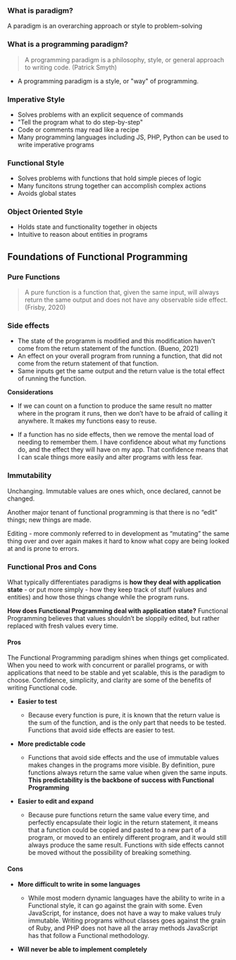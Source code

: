 
### What is paradigm?
A paradigm is an overarching approach or style to problem-solving

### What is a programming paradigm?
> A programming paradigm is a philosophy, style, or general approach to writing code. (Patrick Smyth)

- A programming paradigm is a style, or "way" of programming.


### Imperative Style
- Solves problems with an explicit sequence of commands
- "Tell the program what to do step-by-step"
- Code or comments may read like a recipe
- Many programming languages including JS, PHP, Python can be used to write imperative programs

### Functional Style
- Solves problems with functions that hold simple pieces of logic
- Many funcitons strung together can accomplish complex actions
- Avoids global states

### Object Oriented Style
- Holds state and functionality together in objects
- Intuitive to reason about entities in programs


## Foundations of Functional Programming
### Pure Functions

> A pure function is a function that, given the same input, will always return the same output and does not have any observable side effect. (Frisby, 2020)

### Side effects
- The state of the programm is modified and this modification haven't come from the return statement of the function. (Bueno, 2021)
- An effect on your overall program from running a function, that did not come from the return statement of that function. 
-  Same inputs get the same output and the return value is the total effect of running the function.


**Considerations**
- If we can count on a function to produce the same result no matter where in the program it runs, then we don’t have to be afraid of calling it anywhere. It makes my functions easy to reuse.

- If a function has no side effects, then we remove the mental load of needing to remember them. I have confidence about what my functions do, and the effect they will have on my app. That confidence means that I can scale things more easily and alter programs with less fear.

### Immutability
 Unchanging. Immutable values are ones which, once declared, cannot be changed.

Another major tenant of functional programming is that there is no “edit” things; new things are made.

Editing - more commonly referred to in development as “mutating” the same thing over and over again makes it hard to know what copy are being looked at and is prone to errors.

### Functional Pros and Cons
What typically differentiates paradigms is **how they deal with application state** - or put more simply - how they keep track of stuff (values and entities) and how those things change while the program runs.

**How does Functional Programming deal with application state?**
Functional Programming believes that values shouldn’t be sloppily edited, but rather replaced with fresh values every time. 

#### Pros
The Functional Programming paradigm shines when things get complicated. When you need to work with concurrent or parallel programs, or with applications that need to be stable and yet scalable, this is the paradigm to choose. Confidence, simplicity, and clarity are some of the benefits of writing Functional code.

- **Easier to test**
  - Because every function is pure, it is known that the return value is the sum of the function, and is the only part that needs to be tested. Functions that avoid side effects are easier to test.
  
- **More predictable code**
  - Functions that avoid side effects and the use of immutable values makes changes in the programs more visible. By definition, pure functions always return the same value when given the same inputs. **This predictability is the backbone of success with Functional Programming**

- **Easier to edit and expand**
  - Because pure functions return the same value every time, and perfectly encapsulate their logic in the return statement, it means that a function could be copied and pasted to a new part of a program, or moved to an entirely different program, and it would still always produce the same result. Functions with side effects cannot be moved without the possibility of breaking something.

#### Cons
- **More difficult to write in some languages**
  - While most modern dynamic languages have the ability to write in a Functional style, it can go against the grain with some. Even JavaScript, for instance, does not have a way to make values truly immutable. Writing programs without classes goes against the grain of Ruby, and PHP does not have all the array methods JavaScript has that follow a Functional methodology.

- **Will never be able to implement completely**
